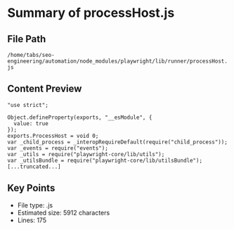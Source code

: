# Summary of processHost.js
  
## File Path
`/home/tabs/seo-engineering/automation/node_modules/playwright/lib/runner/processHost.js`

## Content Preview
```
"use strict";

Object.defineProperty(exports, "__esModule", {
  value: true
});
exports.ProcessHost = void 0;
var _child_process = _interopRequireDefault(require("child_process"));
var _events = require("events");
var _utils = require("playwright-core/lib/utils");
var _utilsBundle = require("playwright-core/lib/utilsBundle");
[...truncated...]
```

## Key Points
- File type: .js
- Estimated size: 5912 characters
- Lines: 175
